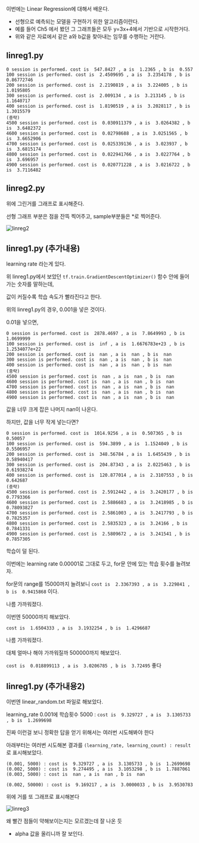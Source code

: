 이번에는 Linear Regression에 대해서 배운다.

- 선형으로 예측되는 모델을 구현하기 위한 알고리즘이란다.
- 예를 들어 Ch5 에서 봤던 그 그래프들은 모두 y=3x+4에서 기반으로 시작한거다.
- 위와 같은 자료에서 같은 a와 b값을 찾아내는 임무를 수행하는 거란다.

## linreg1.py

```
0 session is performed. cost is  547.8427 , a is  1.2365 , b is  0.557
100 session is performed. cost is  2.4509695 , a is  3.2354178 , b is  0.86772746
200 session is performed. cost is  2.2190819 , a is  3.224005 , b is  1.0195805
300 session is performed. cost is  2.009134 , a is  3.213145 , b is  1.1640717
400 session is performed. cost is  1.8190519 , a is  3.2028117 , b is  1.3015579
(중략)
4500 session is performed. cost is  0.030911379 , a is  3.0264382 , b is  3.6482372
4600 session is performed. cost is  0.02798688 , a is  3.0251565 , b is  3.6652906
4700 session is performed. cost is  0.025339136 , a is  3.023937 , b is  3.6815174
4800 session is performed. cost is  0.022941766 , a is  3.0227764 , b is  3.696957
4900 session is performed. cost is  0.020771228 , a is  3.0216722 , b is  3.7116482
```

## linreg2.py

위에 그린거를 그래프로 표시해준다.

선형 그래프 부분은 점을 잔뜩 찍어주고, sample부분들은 *로 찍어준다.

![linreg2](https://user-images.githubusercontent.com/26007107/61268139-8dc6cf00-a7d5-11e9-8042-6e4e0cde329f.png)


## linreg1.py (추가내용)

learning rate 라는게 있다.

위 linreg1.py에서 보았던 ``tf.train.GradientDescentOptimizer()`` 함수 안에 들어가는 숫자를 말하는데,

값이 커질수록 학습 속도가 빨라진다고 한다.

위의 linreg1.py의 경우, 0.001을 넣은 것이다.

0.01을 넣으면, 

```
0 session is performed. cost is  2878.4697 , a is  7.8649993 , b is  1.0699999
100 session is performed. cost is  inf , a is  1.6676783e+23 , b is  1.2534077e+22
200 session is performed. cost is  nan , a is  nan , b is  nan
300 session is performed. cost is  nan , a is  nan , b is  nan
400 session is performed. cost is  nan , a is  nan , b is  nan
(중략)
4500 session is performed. cost is  nan , a is  nan , b is  nan
4600 session is performed. cost is  nan , a is  nan , b is  nan
4700 session is performed. cost is  nan , a is  nan , b is  nan
4800 session is performed. cost is  nan , a is  nan , b is  nan
4900 session is performed. cost is  nan , a is  nan , b is  nan
```

값을 너무 크게 잡은 나머지 nan이 나온다.


하지만, 값을 너무 작게 넣는다면?

```
0 session is performed. cost is  1014.9256 , a is  0.507365 , b is  0.50057
100 session is performed. cost is  594.3899 , a is  1.1524049 , b is  0.5506957
200 session is performed. cost is  348.56784 , a is  1.6455439 , b is  0.58940417
300 session is performed. cost is  204.87343 , a is  2.0225463 , b is  0.61938274
400 session is performed. cost is  120.877014 , a is  2.3107553 , b is  0.642687
(중략)
4500 session is performed. cost is  2.5912442 , a is  3.2420177 , b is  0.7793366
4600 session is performed. cost is  2.5886683 , a is  3.2418985 , b is  0.78093827
4700 session is performed. cost is  2.5861003 , a is  3.2417793 , b is  0.7825357
4800 session is performed. cost is  2.5835323 , a is  3.24166 , b is  0.7841331
4900 session is performed. cost is  2.5809672 , a is  3.241541 , b is  0.7857305
```

학습이 덜 된다.

이번에는 learning rate 0.00001로 그대로 두고, for문 안에 있는 학습 횟수를 늘려보자.

for문의 range를 15000까지 늘려보니 ``cost is  2.3367393 , a is  3.229841 , b is  0.9415868`` 이다.

나름 가까워졌다.

이번엔 50000까지 해보았다. 

``cost is  1.6504333 , a is  3.1932254 , b is  1.4296687``

나름 가까워졌다.

대체 얼마나 해야 가까워질까 500000까지 해보았다.

``cost is  0.018899113 , a is  3.0206785 , b is  3.72495``
좋다


## linreg1.py (추가내용2)

이번엔 linear_random.txt 파일로 해보았다.

learning_rate 0.001에 학습횟수 5000 : ``cost is  9.329727 , a is  3.1305733 , b is  1.2699698``

진짜 이런걸 보니 정확한 답을 얻기 위해서는 여러번 시도해봐야 한다

아래부터는 여러번 시도해본 결과를 ``(learning_rate, learning_count) : result``로 표시해보았다.

```
(0.001, 5000) : cost is  9.329727 , a is  3.1305733 , b is  1.2699698
(0.002, 5000) : cost is  9.274495 , a is  3.1053298 , b is  1.7887061
(0.003, 5000) : cost is  nan , a is  nan , b is  nan

(0.002, 50000) : cost is  9.169217 , a is  3.0000033 , b is  3.9530783
```

위에 거를 또 그래프로 표시해본다

![linreg3](https://user-images.githubusercontent.com/26007107/61270485-c9b16280-a7dc-11e9-93b0-f901c1ed81b7.png)


왜 빨간 점들이 약해보이는지는 모르겠는데 잘 나온 듯 
* alpha 값을 올리니까 잘 보인다.
